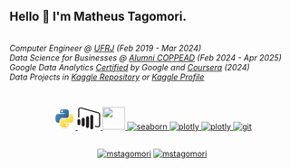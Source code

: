 ## Hello 👋 I'm Matheus Tagomori.

<p>
<em>
</br>Computer Engineer @ <a href="https://poli.ufrj.br">UFRJ</a> (Feb 2019 - Mar 2024)
</br>Data Science for Businesses @ <a href="https://alumnicoppead.com.br">Alumni COPPEAD</a> (Feb 2024 - Apr 2025)
</br>Google Data Analytics <a href="https://www.credly.com/badges/46582dfd-9235-4179-b38b-bbee2304a277">Certified</a> by Google and <a href="https://www.coursera.org">Coursera</a> (2024)
</br>Data Projects in <a href="https://github.com/mstagomori/kaggle">Kaggle Repository</a> or <a href="https://kaggle.com/matheustagomori">Kaggle Profile</a>
</em>
</p>

</br>

<p align="center">
<a href="https://www.python.org" target="_blank"> <img src="https://raw.githubusercontent.com/devicons/devicon/master/icons/python/python-original.svg" alt="python" width="40" height="40"/> </a>
<a href="https://powerbi.microsoft.com/en-us/" target="_blank" rel="noreferrer"> <img src="https://raw.githubusercontent.com/mrankitgupta/mrankitgupta/a768d6bf0a001f03327578ae12f8867e4056cbaf/power-bi.svg" alt="powerbi" width="40" height="40"/> </a>
<a href="https://www.mysql.com/" target="_blank"> <img src="https://cdn.jsdelivr.net/gh/devicons/devicon@latest/icons/mysql/mysql-original-wordmark.svg" width="40" height="40"/> </a>  
<a href="https://seaborn.pydata.org" target="_blank" rel="noreferrer"> <img src="https://seaborn.pydata.org/_images/logo-mark-lightbg.svg" alt="seaborn" width="40" height="40"/> </a>
<a href="https://plotly.com" target="_blank" rel="noreferrer"> <img src="https://cdn.jsdelivr.net/gh/devicons/devicon@latest/icons/plotly/plotly-original.svg" alt="plotly" width="40" height="40"/> </a>
<a href="https://matplotlib.org" target="_blank" rel="noreferrer"> <img src="https://cdn.jsdelivr.net/gh/devicons/devicon@latest/icons/matplotlib/matplotlib-original-wordmark.svg" alt="plotly" width="40" height="40"/> </a>
<a href="https://git-scm.com/" target="_blank"> <img src="https://www.vectorlogo.zone/logos/git-scm/git-scm-icon.svg" alt="git" width="40" height="40"/>
</p>        

##
 
<div align="center"> 
  <a href="https://www.linkedin.com/in/mstagomori" target="_blank"><img align="center" src="https://img.shields.io/badge/-mstagomori-blue?style=flat-square&logo=Linkedin&logoColor=white&link=https://www.linkedin.com/in/mstagomori/" alt="mstagomori" height="24" width="100" /></a>
  <a href="https://github.com/mstagomori/" target="_blank"><img align="center" src="https://img.shields.io/github/followers/mstagomori?label=Follow&style=social&link=https://github.com/mstagomori/" alt="mstagomori" height="24" width="100" /></a> 
</div>


